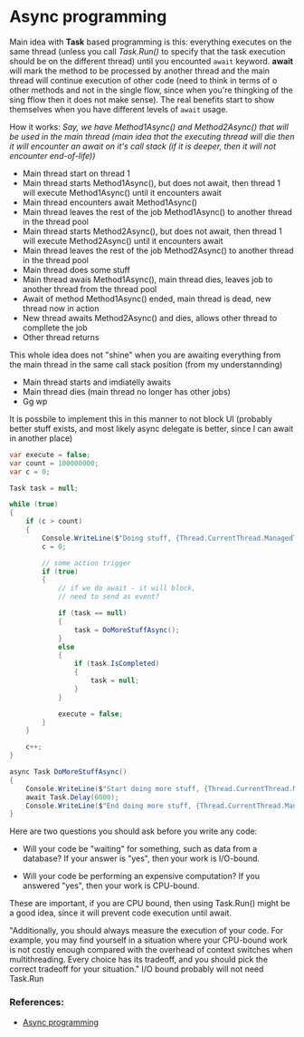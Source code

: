 # Async programming

Main idea with **Task** based programming is this: everything executes on the same thread (unless you call *Task.Run()* to specify that the task execution should be on the different thread) until you encounted ```await``` keyword. **await** will mark the method to be processed by another thread and the main thread will continue execution of other code (need to think in terms of o other methods and not in the single flow, since when you're thingking of the sing fflow then it does not make sense). The real benefits start to show themselves
when you have different levels of ```await``` usage.

How it works:
*Say, we have Method1Async() and Method2Async() that will be used in the main thread (main idea that the executing thread will die then it will encounter an await on it's call stack (if it
is deeper, then it will not encounter end-of-life))*

- Main thread start on thread 1
- Main thread starts Method1Async(), but does not await, then thread 1 will execute Method1Async() until it encounters await
- Main thread encounters await Method1Async()
- Main thread leaves the rest of the job Method1Async() to another thread in the thread pool
- Main thread starts Method2Async(), but does not await, then thread 1 will execute Method2Async() until it encounters await
- Main thread leaves the rest of the job Method2Async() to another thread in the thread pool
- Main thread does some stuff
- Main thread awais Method1Async(), main thread dies, leaves job to another thread from the thread pool
- Await of method Method1Async() ended, main thread is dead, new thread now in action
- New thread awaits Method2Async() and dies, allows other thread to compllete the job
- Other thread returns

This whole idea does not "shine" when you are awaiting everything from the main thread in the same call stack position (from my understannding)
- Main thread starts and imdiatelly awaits
- Main thread dies (main thread no longer has other jobs)
- Gg wp

It is possbile to implement this in this manner to not block UI (probably better stuff exists, and most likely async delegate is better, since I can await in another place)
```csharp
var execute = false;
var count = 100000000;
var c = 0;

Task task = null;

while (true)
{
    if (c > count)
    {
        Console.WriteLine($"Doing stuff, {Thread.CurrentThread.ManagedThreadId}");
        c = 0;

        // some action trigger
        if (true)
        {
            // if we do await - it will block,
            // need to send as event?

            if (task == null)
            {
                task = DoMoreStuffAsync();
            }
            else
            {
                if (task.IsCompleted)
                {
                    task = null;
                }
            }

            execute = false;
        }
    }

    c++;
}

async Task DoMoreStuffAsync()
{
    Console.WriteLine($"Start doing more stuff, {Thread.CurrentThread.ManagedThreadId}");
    await Task.Delay(6000);
    Console.WriteLine($"End doing more stuff, {Thread.CurrentThread.ManagedThreadId}");
}
```

Here are two questions you should ask before you write any code:
- Will your code be "waiting" for something, such as data from a database?
If your answer is "yes", then your work is I/O-bound.

- Will your code be performing an expensive computation?
If you answered "yes", then your work is CPU-bound.

These are important, if you are CPU bound, then using Task.Run() might be a good idea, since it will prevent code execution until await.

"Additionally, you should always measure the execution of your code. For example, you may find yourself in a situation where your CPU-bound work is not costly enough compared with the overhead of context switches when multithreading. Every choice has its tradeoff, and you should pick the correct tradeoff for your situation."
I/O bound probably will not need Task.Run



### References:
- [Async programming](https://learn.microsoft.com/en-us/dotnet/csharp/asynchronous-programming/async-scenarios)